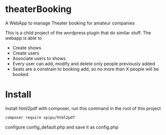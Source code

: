 # theaterBooking
A WebApp to manage Theater booking for amateur companies

This is a child project of the wordpress plugin that do similar stuff. The 
webapp is able to 

- Create shows
- Create users
- Associate users to shows
- Every user can add, modify and delete only people previously added
- Seats are a constrain to booking add, so no more than X people will be booked

# Install
Install html2pdf with composer, run this command in the root of this project

```bash
composer require spipu/html2pdf'
```

configure config_default.php and save it as config.php